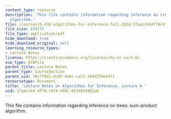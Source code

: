 ```yaml
---
content_type: resource
description: 'This file contains information regarding inference on trees: sum-product
  algorithm.'
file: /courses/6-438-algorithms-for-inference-fall-2014/1faaccb44f78c4f4e99c6814842082a0_MIT6_438F14_Lec8.pdf
file_size: 439172
file_type: application/pdf
hide_download: true
hide_download_original: null
learning_resource_types:
- Lecture Notes
license: https://creativecommons.org/licenses/by-nc-sa/4.0/
ocw_type: OCWFile
parent_title: Lecture Notes
parent_type: CourseSection
parent_uid: 78c7f9d1-dcdf-dabc-ca71-269d259e4471
resourcetype: Document
title: 'Lecture Notes on Algorithms for Inference, Lecture 8 '
uid: 1faaccb4-4f78-c4f4-e99c-6814842082a0
---
```

This file contains information regarding inference on trees: sum-product algorithm.